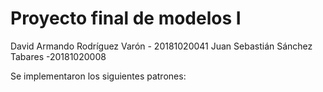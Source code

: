 # Proyecto final de modelos I  
David Armando Rodríguez Varón - 20181020041	
Juan Sebastián Sánchez Tabares -20181020008  


Se implementaron los siguientes patrones:  
